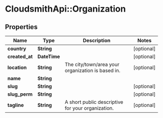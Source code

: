 # CloudsmithApi::Organization

## Properties
Name | Type | Description | Notes
------------ | ------------- | ------------- | -------------
**country** | **String** |  | [optional] 
**created_at** | **DateTime** |  | [optional] 
**location** | **String** | The city/town/area your organization is based in. | [optional] 
**name** | **String** |  | 
**slug** | **String** |  | [optional] 
**slug_perm** | **String** |  | [optional] 
**tagline** | **String** | A short public descriptive for your organization. | [optional] 



